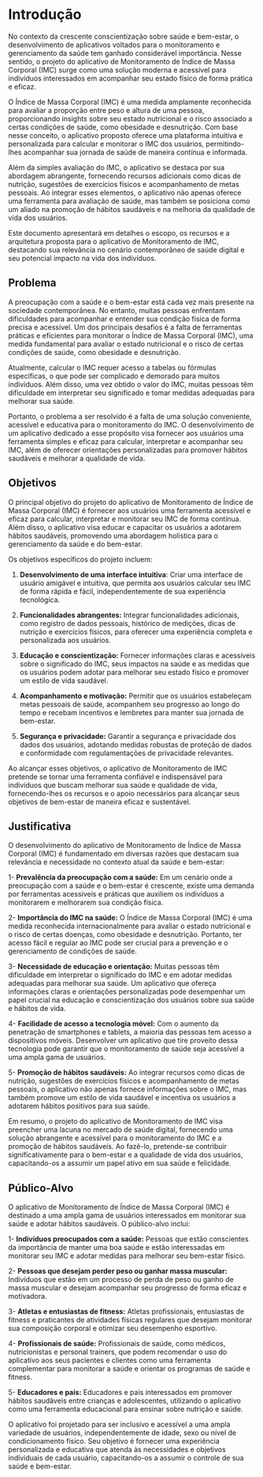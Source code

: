 # Introdução

No contexto da crescente conscientização sobre saúde e bem-estar, o desenvolvimento de aplicativos voltados para o monitoramento e gerenciamento da saúde tem ganhado considerável importância. Nesse sentido, o projeto do aplicativo de Monitoramento de Índice de Massa Corporal (IMC) surge como uma solução moderna e acessível para indivíduos interessados em acompanhar seu estado físico de forma prática e eficaz.

O Índice de Massa Corporal (IMC) é uma medida amplamente reconhecida para avaliar a proporção entre peso e altura de uma pessoa, proporcionando insights sobre seu estado nutricional e o risco associado a certas condições de saúde, como obesidade e desnutrição. Com base nesse conceito, o aplicativo proposto oferece uma plataforma intuitiva e personalizada para calcular e monitorar o IMC dos usuários, permitindo-lhes acompanhar sua jornada de saúde de maneira contínua e informada.

Além da simples avaliação do IMC, o aplicativo se destaca por sua abordagem abrangente, fornecendo recursos adicionais como dicas de nutrição, sugestões de exercícios físicos e acompanhamento de metas pessoais. Ao integrar esses elementos, o aplicativo não apenas oferece uma ferramenta para avaliação de saúde, mas também se posiciona como um aliado na promoção de hábitos saudáveis e na melhoria da qualidade de vida dos usuários.

Este documento apresentará em detalhes o escopo, os recursos e a arquitetura proposta para o aplicativo de Monitoramento de IMC, destacando sua relevância no cenário contemporâneo de saúde digital e seu potencial impacto na vida dos indivíduos.

## Problema

A preocupação com a saúde e o bem-estar está cada vez mais presente na sociedade contemporânea. No entanto, muitas pessoas enfrentam dificuldades para acompanhar e entender sua condição física de forma precisa e acessível. Um dos principais desafios é a falta de ferramentas práticas e eficientes para monitorar o Índice de Massa Corporal (IMC), uma medida fundamental para avaliar o estado nutricional e o risco de certas condições de saúde, como obesidade e desnutrição.

Atualmente, calcular o IMC requer acesso a tabelas ou fórmulas específicas, o que pode ser complicado e demorado para muitos indivíduos. Além disso, uma vez obtido o valor do IMC, muitas pessoas têm dificuldade em interpretar seu significado e tomar medidas adequadas para melhorar sua saúde.

Portanto, o problema a ser resolvido é a falta de uma solução conveniente, acessível e educativa para o monitoramento do IMC. O desenvolvimento de um aplicativo dedicado a esse propósito visa fornecer aos usuários uma ferramenta simples e eficaz para calcular, interpretar e acompanhar seu IMC, além de oferecer orientações personalizadas para promover hábitos saudáveis e melhorar a qualidade de vida.

## Objetivos

O principal objetivo do projeto do aplicativo de Monitoramento de Índice de Massa Corporal (IMC) é fornecer aos usuários uma ferramenta acessível e eficaz para calcular, interpretar e monitorar seu IMC de forma contínua. Além disso, o aplicativo visa educar e capacitar os usuários a adotarem hábitos saudáveis, promovendo uma abordagem holística para o gerenciamento da saúde e do bem-estar.

Os objetivos específicos do projeto incluem:

1. **Desenvolvimento de uma interface intuitiva**: Criar uma interface de usuário amigável e intuitiva, que permita aos usuários calcular seu IMC de forma rápida e fácil, independentemente de sua experiência tecnológica.

2. **Funcionalidades abrangentes:** Integrar funcionalidades adicionais, como registro de dados pessoais, histórico de medições, dicas de nutrição e exercícios físicos, para oferecer uma experiência completa e personalizada aos usuários.

3. **Educação e conscientização:** Fornecer informações claras e acessíveis sobre o significado do IMC, seus impactos na saúde e as medidas que os usuários podem adotar para melhorar seu estado físico e promover um estilo de vida saudável.

4. **Acompanhamento e motivação:** Permitir que os usuários estabeleçam metas pessoais de saúde, acompanhem seu progresso ao longo do tempo e recebam incentivos e lembretes para manter sua jornada de bem-estar.

5. **Segurança e privacidade:** Garantir a segurança e privacidade dos dados dos usuários, adotando medidas robustas de proteção de dados e conformidade com regulamentações de privacidade relevantes.

Ao alcançar esses objetivos, o aplicativo de Monitoramento de IMC pretende se tornar uma ferramenta confiável e indispensável para indivíduos que buscam melhorar sua saúde e qualidade de vida, fornecendo-lhes os recursos e o apoio necessários para alcançar seus objetivos de bem-estar de maneira eficaz e sustentável.

## Justificativa

O desenvolvimento do aplicativo de Monitoramento de Índice de Massa Corporal (IMC) é fundamentado em diversas razões que destacam sua relevância e necessidade no contexto atual da saúde e bem-estar:

1- **Prevalência da preocupação com a saúde:** Em um cenário onde a preocupação com a saúde e o bem-estar é crescente, existe uma demanda por ferramentas acessíveis e práticas que auxiliem os indivíduos a monitorarem e melhorarem sua condição física.

2- **Importância do IMC na saúde:** O Índice de Massa Corporal (IMC) é uma medida reconhecida internacionalmente para avaliar o estado nutricional e o risco de certas doenças, como obesidade e desnutrição. Portanto, ter acesso fácil e regular ao IMC pode ser crucial para a prevenção e o gerenciamento de condições de saúde.

3- **Necessidade de educação e orientação:** Muitas pessoas têm dificuldade em interpretar o significado do IMC e em adotar medidas adequadas para melhorar sua saúde. Um aplicativo que ofereça informações claras e orientações personalizadas pode desempenhar um papel crucial na educação e conscientização dos usuários sobre sua saúde e hábitos de vida.

4- **Facilidade de acesso a tecnologia móvel:** Com o aumento da penetração de smartphones e tablets, a maioria das pessoas tem acesso a dispositivos móveis. Desenvolver um aplicativo que tire proveito dessa tecnologia pode garantir que o monitoramento de saúde seja acessível a uma ampla gama de usuários.

5- **Promoção de hábitos saudáveis:** Ao integrar recursos como dicas de nutrição, sugestões de exercícios físicos e acompanhamento de metas pessoais, o aplicativo não apenas fornece informações sobre o IMC, mas também promove um estilo de vida saudável e incentiva os usuários a adotarem hábitos positivos para sua saúde.

Em resumo, o projeto do aplicativo de Monitoramento de IMC visa preencher uma lacuna no mercado de saúde digital, fornecendo uma solução abrangente e acessível para o monitoramento do IMC e a promoção de hábitos saudáveis. Ao fazê-lo, pretende-se contribuir significativamente para o bem-estar e a qualidade de vida dos usuários, capacitando-os a assumir um papel ativo em sua saúde e felicidade.

## Público-Alvo

O aplicativo de Monitoramento de Índice de Massa Corporal (IMC) é destinado a uma ampla gama de usuários interessados em monitorar sua saúde e adotar hábitos saudáveis. O público-alvo inclui:

1- **Indivíduos preocupados com a saúde:** Pessoas que estão conscientes da importância de manter uma boa saúde e estão interessadas em monitorar seu IMC e adotar medidas para melhorar seu bem-estar físico.

2- **Pessoas que desejam perder peso ou ganhar massa muscular:** Indivíduos que estão em um processo de perda de peso ou ganho de massa muscular e desejam acompanhar seu progresso de forma eficaz e motivadora.

3- **Atletas e entusiastas de fitness:** Atletas profissionais, entusiastas de fitness e praticantes de atividades físicas regulares que desejam monitorar sua composição corporal e otimizar seu desempenho esportivo.

4- **Profissionais de saúde:** Profissionais de saúde, como médicos, nutricionistas e personal trainers, que podem recomendar o uso do aplicativo aos seus pacientes e clientes como uma ferramenta complementar para monitorar a saúde e orientar os programas de saúde e fitness.

5- **Educadores e pais:** Educadores e pais interessados em promover hábitos saudáveis entre crianças e adolescentes, utilizando o aplicativo como uma ferramenta educacional para ensinar sobre nutrição e saúde.

O aplicativo foi projetado para ser inclusivo e acessível a uma ampla variedade de usuários, independentemente de idade, sexo ou nível de condicionamento físico. Seu objetivo é fornecer uma experiência personalizada e educativa que atenda às necessidades e objetivos individuais de cada usuário, capacitando-os a assumir o controle de sua saúde e bem-estar.
